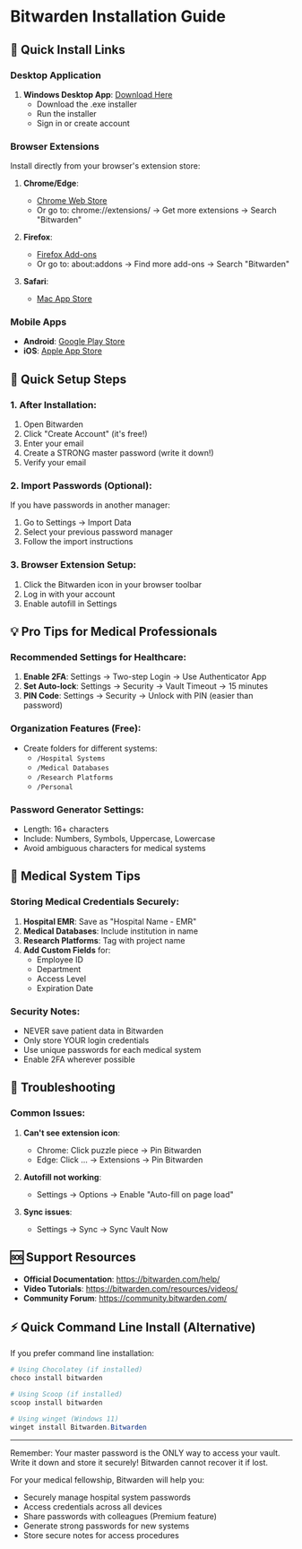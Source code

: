 # Bitwarden Installation Guide

## 🔐 Quick Install Links

### Desktop Application
1. **Windows Desktop App**: [Download Here](https://vault.bitwarden.com/download/?app=desktop&platform=windows)
   - Download the .exe installer
   - Run the installer
   - Sign in or create account

### Browser Extensions
Install directly from your browser's extension store:

1. **Chrome/Edge**: 
   - [Chrome Web Store](https://chrome.google.com/webstore/detail/bitwarden-free-password-m/nngceckbapebfimnlniiiahkandclblb)
   - Or go to: chrome://extensions/ → Get more extensions → Search "Bitwarden"

2. **Firefox**: 
   - [Firefox Add-ons](https://addons.mozilla.org/en-US/firefox/addon/bitwarden-password-manager/)
   - Or go to: about:addons → Find more add-ons → Search "Bitwarden"

3. **Safari**: 
   - [Mac App Store](https://apps.apple.com/app/bitwarden/id1352778147)

### Mobile Apps
- **Android**: [Google Play Store](https://play.google.com/store/apps/details?id=com.x8bit.bitwarden)
- **iOS**: [Apple App Store](https://apps.apple.com/app/bitwarden-password-manager/id1137397744)

## 🚀 Quick Setup Steps

### 1. After Installation:
1. Open Bitwarden
2. Click "Create Account" (it's free!)
3. Enter your email
4. Create a STRONG master password (write it down!)
5. Verify your email

### 2. Import Passwords (Optional):
If you have passwords in another manager:
1. Go to Settings → Import Data
2. Select your previous password manager
3. Follow the import instructions

### 3. Browser Extension Setup:
1. Click the Bitwarden icon in your browser toolbar
2. Log in with your account
3. Enable autofill in Settings

## 💡 Pro Tips for Medical Professionals

### Recommended Settings for Healthcare:
1. **Enable 2FA**: Settings → Two-step Login → Use Authenticator App
2. **Set Auto-lock**: Settings → Security → Vault Timeout → 15 minutes
3. **PIN Code**: Settings → Security → Unlock with PIN (easier than password)

### Organization Features (Free):
- Create folders for different systems:
  - `/Hospital Systems`
  - `/Medical Databases`
  - `/Research Platforms`
  - `/Personal`

### Password Generator Settings:
- Length: 16+ characters
- Include: Numbers, Symbols, Uppercase, Lowercase
- Avoid ambiguous characters for medical systems

## 🏥 Medical System Tips

### Storing Medical Credentials Securely:
1. **Hospital EMR**: Save as "Hospital Name - EMR"
2. **Medical Databases**: Include institution in name
3. **Research Platforms**: Tag with project name
4. **Add Custom Fields** for:
   - Employee ID
   - Department
   - Access Level
   - Expiration Date

### Security Notes:
- NEVER save patient data in Bitwarden
- Only store YOUR login credentials
- Use unique passwords for each medical system
- Enable 2FA wherever possible

## 🔧 Troubleshooting

### Common Issues:
1. **Can't see extension icon**: 
   - Chrome: Click puzzle piece → Pin Bitwarden
   - Edge: Click ... → Extensions → Pin Bitwarden

2. **Autofill not working**:
   - Settings → Options → Enable "Auto-fill on page load"

3. **Sync issues**:
   - Settings → Sync → Sync Vault Now

## 🆘 Support Resources

- **Official Documentation**: https://bitwarden.com/help/
- **Video Tutorials**: https://bitwarden.com/resources/videos/
- **Community Forum**: https://community.bitwarden.com/

## ⚡ Quick Command Line Install (Alternative)

If you prefer command line installation:

```powershell
# Using Chocolatey (if installed)
choco install bitwarden

# Using Scoop (if installed)
scoop install bitwarden

# Using winget (Windows 11)
winget install Bitwarden.Bitwarden
```

---

Remember: Your master password is the ONLY way to access your vault. Write it down and store it securely! Bitwarden cannot recover it if lost.

For your medical fellowship, Bitwarden will help you:
- Securely manage hospital system passwords
- Access credentials across all devices
- Share passwords with colleagues (Premium feature)
- Generate strong passwords for new systems
- Store secure notes for access procedures